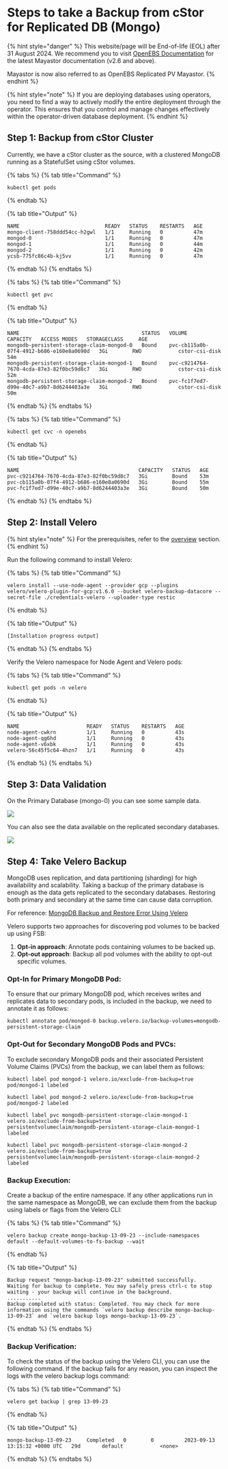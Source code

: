 # Steps to take a Backup from cStor for Replicated DB (Mongo)

{% hint style="danger" %}
This website/page will be End-of-life (EOL) after 31 August 2024. We recommend you to visit [OpenEBS Documentation](https://openebs.io/docs/user-guides/replicated-storage-user-guide/replicated-pv-mayastor/rs-installation) for the latest Mayastor documentation (v2.6 and above).
 
Mayastor is now also referred to as OpenEBS Replicated PV Mayastor.
{% endhint %}

{% hint style="note" %}
If you are deploying databases using operators, you need to find a way to actively modify the entire deployment through the operator. This ensures that you control and manage changes effectively within the operator-driven database deployment.
{% endhint %}

## Step 1: Backup from cStor Cluster

Currently, we have a cStor cluster as the source, with a clustered MongoDB running as a StatefulSet using cStor volumes. 


{% tabs %}
{% tab title="Command" %}
```text
kubectl get pods
```
{% endtab %}

{% tab title="Output" %}
```text
NAME                            READY   STATUS    RESTARTS   AGE
mongo-client-758ddd54cc-h2gwl   1/1     Running   0          47m
mongod-0                        1/1     Running   0          47m
mongod-1                        1/1     Running   0          44m
mongod-2                        1/1     Running   0          42m
ycsb-775fc86c4b-kj5vv           1/1     Running   0          47m
```
{% endtab %}
{% endtabs %}


{% tabs %}
{% tab title="Command" %}
```text
kubectl get pvc
```
{% endtab %}

{% tab title="Output" %}
```text
NAME                                        STATUS   VOLUME                                     CAPACITY   ACCESS MODES   STORAGECLASS     AGE
mongodb-persistent-storage-claim-mongod-0   Bound    pvc-cb115a0b-07f4-4912-b686-e160e8a0690d   3Gi        RWO            cstor-csi-disk   54m
mongodb-persistent-storage-claim-mongod-1   Bound    pvc-c9214764-7670-4cda-87e3-82f0bc59d8c7   3Gi        RWO            cstor-csi-disk   52m
mongodb-persistent-storage-claim-mongod-2   Bound    pvc-fc1f7ed7-d99e-40c7-a9b7-8d6244403a3e   3Gi        RWO            cstor-csi-disk   50m
```
{% endtab %}
{% endtabs %}

{% tabs %}
{% tab title="Command" %}
```text
kubectl get cvc -n openebs
```
{% endtab %}

{% tab title="Output" %}
```text
NAME                                       CAPACITY   STATUS   AGE
pvc-c9214764-7670-4cda-87e3-82f0bc59d8c7   3Gi        Bound    53m
pvc-cb115a0b-07f4-4912-b686-e160e8a0690d   3Gi        Bound    55m
pvc-fc1f7ed7-d99e-40c7-a9b7-8d6244403a3e   3Gi        Bound    50m
```
{% endtab %}
{% endtabs %}


## Step 2: Install Velero

{% hint style="note" %}
For the prerequisites, refer to the [overview](migration-cstor-mayastor\replicateddb-overview.md) section.
{% endhint %}

Run the following command to install Velero:

{% tabs %}
{% tab title="Command" %}
```text
velero install --use-node-agent --provider gcp --plugins velero/velero-plugin-for-gcp:v1.6.0 --bucket velero-backup-datacore --secret-file ./credentials-velero --uploader-type restic
```
{% endtab %}

{% tab title="Output" %}
```text
[Installation progress output]
```
{% endtab %}
{% endtabs %}

Verify the Velero namespace for Node Agent and Velero pods:

{% tabs %}
{% tab title="Command" %}
```text
kubectl get pods -n velero
```
{% endtab %}

{% tab title="Output" %}
```text
NAME                      READY   STATUS    RESTARTS   AGE
node-agent-cwkrn          1/1     Running   0          43s
node-agent-qg6hd          1/1     Running   0          43s
node-agent-v6xbk          1/1     Running   0          43s
velero-56c45f5c64-4hzn7   1/1     Running   0          43s
```
{% endtab %}
{% endtabs %}




## Step 3: Data Validation

On the Primary Database (mongo-0) you can see some sample data.

![](https://hackmd.io/_uploads/HkNDm0CJa.png)

You can also see the data available on the replicated secondary databases.

![](https://hackmd.io/_uploads/H1aKmRCkT.png)


## Step 4: Take Velero Backup

MongoDB uses replication, and data partitioning (sharding) for high availability and scalability. Taking a backup of the primary database is enough as the data gets replicated to the secondary databases. Restoring both primary and secondary at the same time can cause data corruption.

For reference: [MongoDB Backup and Restore Error Using Velero](https://www.mongodb.com/community/forums/t/mongodb-backup-and-restore-error-using-velero-and-minio-on-premise-kubernetes-cluster/223683/3)

Velero supports two approaches for discovering pod volumes to be backed up using FSB:

1. **Opt-in approach**: Annotate pods containing volumes to be backed up.
2. **Opt-out approach**: Backup all pod volumes with the ability to opt-out specific volumes.

### Opt-In for Primary MongoDB Pod:

To ensure that our primary MongoDB pod, which receives writes and replicates data to secondary pods, is included in the backup, we need to annotate it as follows:

```
kubectl annotate pod/mongod-0 backup.velero.io/backup-volumes=mongodb-persistent-storage-claim
```

### Opt-Out for Secondary MongoDB Pods and PVCs:

To exclude secondary MongoDB pods and their associated Persistent Volume Claims (PVCs) from the backup, we can label them as follows:

```
kubectl label pod mongod-1 velero.io/exclude-from-backup=true
pod/mongod-1 labeled
```

```
kubectl label pod mongod-2 velero.io/exclude-from-backup=true
pod/mongod-2 labeled
```

```
kubectl label pvc mongodb-persistent-storage-claim-mongod-1 velero.io/exclude-from-backup=true
persistentvolumeclaim/mongodb-persistent-storage-claim-mongod-1 labeled
```

```
kubectl label pvc mongodb-persistent-storage-claim-mongod-2 velero.io/exclude-from-backup=true
persistentvolumeclaim/mongodb-persistent-storage-claim-mongod-2 labeled
```

### Backup Execution:

Create a backup of the entire namespace. If any other applications run in the same namespace as MongoDB, we can exclude them from the backup using labels or flags from the Velero CLI:

{% tabs %}
{% tab title="Command" %}
```text
velero backup create mongo-backup-13-09-23 --include-namespaces default --default-volumes-to-fs-backup --wait
```
{% endtab %}

{% tab title="Output" %}
```text
Backup request "mongo-backup-13-09-23" submitted successfully.
Waiting for backup to complete. You may safely press ctrl-c to stop waiting - your backup will continue in the background.
...........
Backup completed with status: Completed. You may check for more information using the commands `velero backup describe mongo-backup-13-09-23` and `velero backup logs mongo-backup-13-09-23`.
```
{% endtab %}
{% endtabs %}

### Backup Verification:

To check the status of the backup using the Velero CLI, you can use the following command. If the backup fails for any reason, you can inspect the logs with the velero backup logs command:


{% tabs %}
{% tab title="Command" %}
```text
velero get backup | grep 13-09-23
```
{% endtab %}

{% tab title="Output" %}
```text
mongo-backup-13-09-23     Completed   0        0          2023-09-13 13:15:32 +0000 UTC   29d       default            <none>
```
{% endtab %}
{% endtabs %}